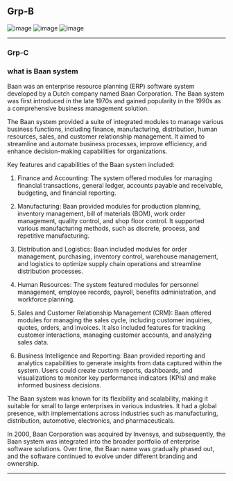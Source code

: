 ## Grp-B
![image](https://github.com/Mrjoy832/E-Commerce-8thSem/assets/77873383/5ef4a9c9-b26b-4246-b335-002b1cf8df9d)
![image](https://github.com/Mrjoy832/E-Commerce-8thSem/assets/77873383/432e80ad-97f8-42f5-9b5d-0fdefb3ab1e0)
![image](https://github.com/Mrjoy832/E-Commerce-8thSem/assets/77873383/32bb3553-f83d-4750-8175-fdf8b0461d3f)

---


### Grp-C
### what is Baan system
Baan was an enterprise resource planning (ERP) software system developed by a Dutch company named Baan Corporation. The Baan system was first introduced in the late 1970s and gained popularity in the 1990s as a comprehensive business management solution.

The Baan system provided a suite of integrated modules to manage various business functions, including finance, manufacturing, distribution, human resources, sales, and customer relationship management. It aimed to streamline and automate business processes, improve efficiency, and enhance decision-making capabilities for organizations.

Key features and capabilities of the Baan system included:

1. Finance and Accounting: The system offered modules for managing financial transactions, general ledger, accounts payable and receivable, budgeting, and financial reporting.

2. Manufacturing: Baan provided modules for production planning, inventory management, bill of materials (BOM), work order management, quality control, and shop floor control. It supported various manufacturing methods, such as discrete, process, and repetitive manufacturing.

3. Distribution and Logistics: Baan included modules for order management, purchasing, inventory control, warehouse management, and logistics to optimize supply chain operations and streamline distribution processes.

4. Human Resources: The system featured modules for personnel management, employee records, payroll, benefits administration, and workforce planning.

5. Sales and Customer Relationship Management (CRM): Baan offered modules for managing the sales cycle, including customer inquiries, quotes, orders, and invoices. It also included features for tracking customer interactions, managing customer accounts, and analyzing sales data.

6. Business Intelligence and Reporting: Baan provided reporting and analytics capabilities to generate insights from data captured within the system. Users could create custom reports, dashboards, and visualizations to monitor key performance indicators (KPIs) and make informed business decisions.

The Baan system was known for its flexibility and scalability, making it suitable for small to large enterprises in various industries. It had a global presence, with implementations across industries such as manufacturing, distribution, automotive, electronics, and pharmaceuticals.

In 2000, Baan Corporation was acquired by Invensys, and subsequently, the Baan system was integrated into the broader portfolio of enterprise software solutions. Over time, the Baan name was gradually phased out, and the software continued to evolve under different branding and ownership.

---
